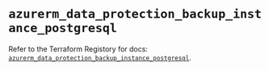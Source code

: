 # `azurerm_data_protection_backup_instance_postgresql`

Refer to the Terraform Registory for docs: [`azurerm_data_protection_backup_instance_postgresql`](https://www.terraform.io/docs/providers/azurerm/r/data_protection_backup_instance_postgresql).
